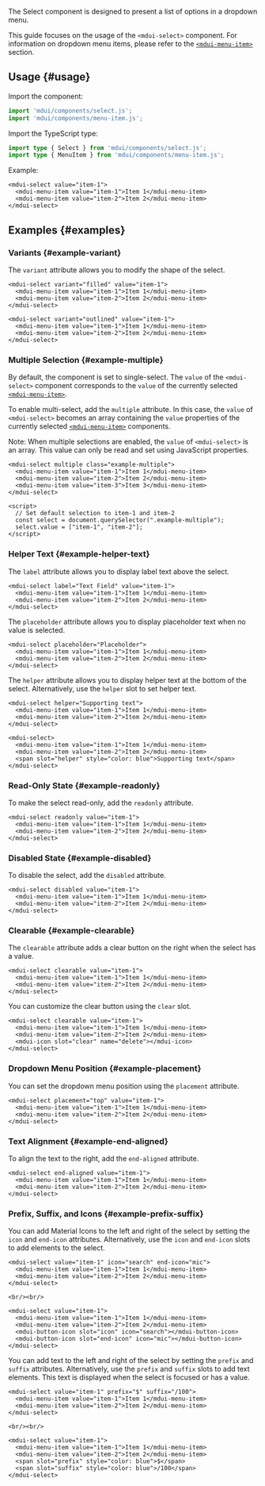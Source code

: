 The Select component is designed to present a list of options in a dropdown menu.

This guide focuses on the usage of the `<mdui-select>` component. For information on dropdown menu items, please refer to the [`<mdui-menu-item>`](/en/docs/2/components/menu#menu-item-api) section.

## Usage {#usage}

Import the component:

```js
import 'mdui/components/select.js';
import 'mdui/components/menu-item.js';
```

Import the TypeScript type:

```ts
import type { Select } from 'mdui/components/select.js';
import type { MenuItem } from 'mdui/components/menu-item.js';
```

Example:

```html,example,playgroundId=353
<mdui-select value="item-1">
  <mdui-menu-item value="item-1">Item 1</mdui-menu-item>
  <mdui-menu-item value="item-2">Item 2</mdui-menu-item>
</mdui-select>
```

## Examples {#examples}

### Variants {#example-variant}

The `variant` attribute allows you to modify the shape of the select.

```html,example,expandable,playgroundId=354
<mdui-select variant="filled" value="item-1">
  <mdui-menu-item value="item-1">Item 1</mdui-menu-item>
  <mdui-menu-item value="item-2">Item 2</mdui-menu-item>
</mdui-select>

<mdui-select variant="outlined" value="item-1">
  <mdui-menu-item value="item-1">Item 1</mdui-menu-item>
  <mdui-menu-item value="item-2">Item 2</mdui-menu-item>
</mdui-select>
```

### Multiple Selection {#example-multiple}

By default, the component is set to single-select. The `value` of the `<mdui-select>` component corresponds to the `value` of the currently selected [`<mdui-menu-item>`](/en/docs/2/components/menu#menu-item-api).

To enable multi-select, add the `multiple` attribute. In this case, the `value` of `<mdui-select>` becomes an array containing the `value` properties of the currently selected [`<mdui-menu-item>`](/en/docs/2/components/menu#menu-item-api) components.

Note: When multiple selections are enabled, the `value` of `<mdui-select>` is an array. This value can only be read and set using JavaScript properties.

```html,example,expandable,playgroundId=355
<mdui-select multiple class="example-multiple">
  <mdui-menu-item value="item-1">Item 1</mdui-menu-item>
  <mdui-menu-item value="item-2">Item 2</mdui-menu-item>
  <mdui-menu-item value="item-3">Item 3</mdui-menu-item>
</mdui-select>

<script>
  // Set default selection to item-1 and item-2
  const select = document.querySelector(".example-multiple");
  select.value = ["item-1", "item-2"];
</script>
```

### Helper Text {#example-helper-text}

The `label` attribute allows you to display label text above the select.

```html,example,expandable,playgroundId=356
<mdui-select label="Text Field" value="item-1">
  <mdui-menu-item value="item-1">Item 1</mdui-menu-item>
  <mdui-menu-item value="item-2">Item 2</mdui-menu-item>
</mdui-select>
```

The `placeholder` attribute allows you to display placeholder text when no value is selected.

```html,example,expandable,playgroundId=357
<mdui-select placeholder="Placeholder">
  <mdui-menu-item value="item-1">Item 1</mdui-menu-item>
  <mdui-menu-item value="item-2">Item 2</mdui-menu-item>
</mdui-select>
```

The `helper` attribute allows you to display helper text at the bottom of the select. Alternatively, use the `helper` slot to set helper text.

```html,example,expandable,playgroundId=358
<mdui-select helper="Supporting text">
  <mdui-menu-item value="item-1">Item 1</mdui-menu-item>
  <mdui-menu-item value="item-2">Item 2</mdui-menu-item>
</mdui-select>

<mdui-select>
  <mdui-menu-item value="item-1">Item 1</mdui-menu-item>
  <mdui-menu-item value="item-2">Item 2</mdui-menu-item>
  <span slot="helper" style="color: blue">Supporting text</span>
</mdui-select>
```

### Read-Only State {#example-readonly}

To make the select read-only, add the `readonly` attribute.

```html,example,expandable,playgroundId=359
<mdui-select readonly value="item-1">
  <mdui-menu-item value="item-1">Item 1</mdui-menu-item>
  <mdui-menu-item value="item-2">Item 2</mdui-menu-item>
</mdui-select>
```

### Disabled State {#example-disabled}

To disable the select, add the `disabled` attribute.

```html,example,expandable,playgroundId=360
<mdui-select disabled value="item-1">
  <mdui-menu-item value="item-1">Item 1</mdui-menu-item>
  <mdui-menu-item value="item-2">Item 2</mdui-menu-item>
</mdui-select>
```

### Clearable {#example-clearable}

The `clearable` attribute adds a clear button on the right when the select has a value.

```html,example,expandable,playgroundId=361
<mdui-select clearable value="item-1">
  <mdui-menu-item value="item-1">Item 1</mdui-menu-item>
  <mdui-menu-item value="item-2">Item 2</mdui-menu-item>
</mdui-select>
```

You can customize the clear button using the `clear` slot.

```html,example,expandable,playgroundId=362
<mdui-select clearable value="item-1">
  <mdui-menu-item value="item-1">Item 1</mdui-menu-item>
  <mdui-menu-item value="item-2">Item 2</mdui-menu-item>
  <mdui-icon slot="clear" name="delete"></mdui-icon>
</mdui-select>
```

### Dropdown Menu Position {#example-placement}

You can set the dropdown menu position using the `placement` attribute.

```html,example,expandable,playgroundId=363
<mdui-select placement="top" value="item-1">
  <mdui-menu-item value="item-1">Item 1</mdui-menu-item>
  <mdui-menu-item value="item-2">Item 2</mdui-menu-item>
</mdui-select>
```

### Text Alignment {#example-end-aligned}

To align the text to the right, add the `end-aligned` attribute.

```html,example,expandable,playgroundId=364
<mdui-select end-aligned value="item-1">
  <mdui-menu-item value="item-1">Item 1</mdui-menu-item>
  <mdui-menu-item value="item-2">Item 2</mdui-menu-item>
</mdui-select>
```

### Prefix, Suffix, and Icons {#example-prefix-suffix}

You can add Material Icons to the left and right of the select by setting the `icon` and `end-icon` attributes. Alternatively, use the `icon` and `end-icon` slots to add elements to the select.

```html,example,expandable,playgroundId=365
<mdui-select value="item-1" icon="search" end-icon="mic">
  <mdui-menu-item value="item-1">Item 1</mdui-menu-item>
  <mdui-menu-item value="item-2">Item 2</mdui-menu-item>
</mdui-select>

<br/><br/>

<mdui-select value="item-1">
  <mdui-menu-item value="item-1">Item 1</mdui-menu-item>
  <mdui-menu-item value="item-2">Item 2</mdui-menu-item>
  <mdui-button-icon slot="icon" icon="search"></mdui-button-icon>
  <mdui-button-icon slot="end-icon" icon="mic"></mdui-button-icon>
</mdui-select>
```

You can add text to the left and right of the select by setting the `prefix` and `suffix` attributes. Alternatively, use the `prefix` and `suffix` slots to add text elements. This text is displayed when the select is focused or has a value.

```html,example,expandable,playgroundId=366
<mdui-select value="item-1" prefix="$" suffix="/100">
  <mdui-menu-item value="item-1">Item 1</mdui-menu-item>
  <mdui-menu-item value="item-2">Item 2</mdui-menu-item>
</mdui-select>

<br/><br/>

<mdui-select value="item-1">
  <mdui-menu-item value="item-1">Item 1</mdui-menu-item>
  <mdui-menu-item value="item-2">Item 2</mdui-menu-item>
  <span slot="prefix" style="color: blue">$</span>
  <span slot="suffix" style="color: blue">/100</span>
</mdui-select>
```
